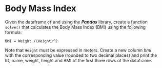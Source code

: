 # Body Mass Index

Given the dataframe ```df``` and using the ***Pandas*** library, create a function ```solve()``` that calculates the Body Mass Index (BMI) using the following formula: 

```BMI = Weight /(Height)^2```

Note that ```Height``` must be expressed in meters. Create a new column *bmi* with the corresponding value (rounded to two decimal places) and print the ID, name, weight, height and BMI of the first three rows of the dataframe.

